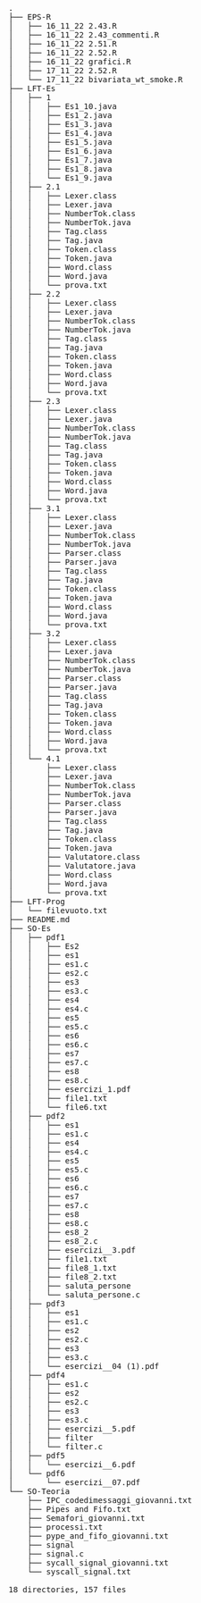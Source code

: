 <pre>
.
├── EPS-R
│   ├── 16_11_22 2.43.R
│   ├── 16_11_22 2.43_commenti.R
│   ├── 16_11_22 2.51.R
│   ├── 16_11_22 2.52.R
│   ├── 16_11_22 grafici.R
│   ├── 17_11_22 2.52.R
│   └── 17_11_22 bivariata_wt_smoke.R
├── LFT-Es
│   ├── 1
│   │   ├── Es1_10.java
│   │   ├── Es1_2.java
│   │   ├── Es1_3.java
│   │   ├── Es1_4.java
│   │   ├── Es1_5.java
│   │   ├── Es1_6.java
│   │   ├── Es1_7.java
│   │   ├── Es1_8.java
│   │   └── Es1_9.java
│   ├── 2.1
│   │   ├── Lexer.class
│   │   ├── Lexer.java
│   │   ├── NumberTok.class
│   │   ├── NumberTok.java
│   │   ├── Tag.class
│   │   ├── Tag.java
│   │   ├── Token.class
│   │   ├── Token.java
│   │   ├── Word.class
│   │   ├── Word.java
│   │   └── prova.txt
│   ├── 2.2
│   │   ├── Lexer.class
│   │   ├── Lexer.java
│   │   ├── NumberTok.class
│   │   ├── NumberTok.java
│   │   ├── Tag.class
│   │   ├── Tag.java
│   │   ├── Token.class
│   │   ├── Token.java
│   │   ├── Word.class
│   │   ├── Word.java
│   │   └── prova.txt
│   ├── 2.3
│   │   ├── Lexer.class
│   │   ├── Lexer.java
│   │   ├── NumberTok.class
│   │   ├── NumberTok.java
│   │   ├── Tag.class
│   │   ├── Tag.java
│   │   ├── Token.class
│   │   ├── Token.java
│   │   ├── Word.class
│   │   ├── Word.java
│   │   └── prova.txt
│   ├── 3.1
│   │   ├── Lexer.class
│   │   ├── Lexer.java
│   │   ├── NumberTok.class
│   │   ├── NumberTok.java
│   │   ├── Parser.class
│   │   ├── Parser.java
│   │   ├── Tag.class
│   │   ├── Tag.java
│   │   ├── Token.class
│   │   ├── Token.java
│   │   ├── Word.class
│   │   ├── Word.java
│   │   └── prova.txt
│   ├── 3.2
│   │   ├── Lexer.class
│   │   ├── Lexer.java
│   │   ├── NumberTok.class
│   │   ├── NumberTok.java
│   │   ├── Parser.class
│   │   ├── Parser.java
│   │   ├── Tag.class
│   │   ├── Tag.java
│   │   ├── Token.class
│   │   ├── Token.java
│   │   ├── Word.class
│   │   ├── Word.java
│   │   └── prova.txt
│   └── 4.1
│       ├── Lexer.class
│       ├── Lexer.java
│       ├── NumberTok.class
│       ├── NumberTok.java
│       ├── Parser.class
│       ├── Parser.java
│       ├── Tag.class
│       ├── Tag.java
│       ├── Token.class
│       ├── Token.java
│       ├── Valutatore.class
│       ├── Valutatore.java
│       ├── Word.class
│       ├── Word.java
│       └── prova.txt
├── LFT-Prog
│   └── filevuoto.txt
├── README.md
├── SO-Es
│   ├── pdf1
│   │   ├── Es2
│   │   ├── es1
│   │   ├── es1.c
│   │   ├── es2.c
│   │   ├── es3
│   │   ├── es3.c
│   │   ├── es4
│   │   ├── es4.c
│   │   ├── es5
│   │   ├── es5.c
│   │   ├── es6
│   │   ├── es6.c
│   │   ├── es7
│   │   ├── es7.c
│   │   ├── es8
│   │   ├── es8.c
│   │   ├── esercizi_1.pdf
│   │   ├── file1.txt
│   │   └── file6.txt
│   ├── pdf2
│   │   ├── es1
│   │   ├── es1.c
│   │   ├── es4
│   │   ├── es4.c
│   │   ├── es5
│   │   ├── es5.c
│   │   ├── es6
│   │   ├── es6.c
│   │   ├── es7
│   │   ├── es7.c
│   │   ├── es8
│   │   ├── es8.c
│   │   ├── es8_2
│   │   ├── es8_2.c
│   │   ├── esercizi__3.pdf
│   │   ├── file1.txt
│   │   ├── file8_1.txt
│   │   ├── file8_2.txt
│   │   ├── saluta_persone
│   │   └── saluta_persone.c
│   ├── pdf3
│   │   ├── es1
│   │   ├── es1.c
│   │   ├── es2
│   │   ├── es2.c
│   │   ├── es3
│   │   ├── es3.c
│   │   └── esercizi__04 (1).pdf
│   ├── pdf4
│   │   ├── es1.c
│   │   ├── es2
│   │   ├── es2.c
│   │   ├── es3
│   │   ├── es3.c
│   │   ├── esercizi__5.pdf
│   │   ├── filter
│   │   └── filter.c
│   ├── pdf5
│   │   └── esercizi__6.pdf
│   └── pdf6
│       └── esercizi__07.pdf
└── SO-Teoria
    ├── IPC_codedimessaggi_giovanni.txt
    ├── Pipes and Fifo.txt
    ├── Semafori_giovanni.txt
    ├── processi.txt
    ├── pype_and_fifo_giovanni.txt
    ├── signal
    ├── signal.c
    ├── sycall_signal_giovanni.txt
    └── syscall_signal.txt

18 directories, 157 files
</pre>
